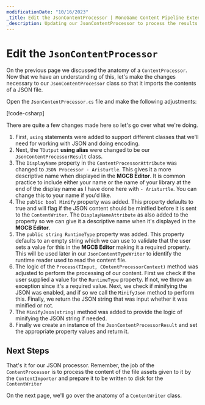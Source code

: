 ```yaml
---
modificationDate: "10/16/2023"
_title: Edit the JsonContentProcessor | MonoGame Content Pipeline Extension Tutorial Series
_description: Updating our JsonContentProcessor to process the results of the import.
---
```


# Edit the `JsonContentProcessor`
On the previous page we discussed the anatomy of a `ContentProcessor`.  Now that we have an understanding of this, let's make the changes necessary to our `JsonContentProcessor` class so that it imports the contents of a JSON file.

Open the `JsonContentProcessor.cs` file and make the following adjustments:

[!code-csharp[](JsonContentProcessor.cs?highlight=2-7,9,13,16-20,24-38,41-62)]

There are quite a few changes made here so let's go over what we're doing.
1. First, `using` statements were added to support different classes that we'll need for working with JSON and doing encoding.
2. Next, the `TOutput` **using alias** were changed to be our `JsonContentProcessorResult` class.
3. The `DisplayName` property in the `ContentProcessorAttribute` was changed to `JSON Processor - Aristurtle`.  This gives it a more descriptive name when displayed in the **MGCB Editor**.  It is common practice to include either your name or the name of your library at the end of the display name as I have done here with `- Aristurtle`.  You can change this to your name if you'd like.
4. The `public bool Minify` property was added.  This property defaults to true and will flag if the JSON content should be minified before it is sent to the `ContentWriter`.  The `DisplayNameAttribute` as also added to the property so we can give it a descriptive name when it's displayed in the **MGCB Editor**.
6. The `public string RuntimeType` property was added.  This property defaults to an empty string which we can use to validate that the user sets a value for this in the **MGCB Editor** making it a required property.  This will be used later in our `JsonContentTypeWriter` to identify the runtime reader used to read the content file.
5. The logic of the `Process(TInput, COntentProcessorContext)` method was adjusted to perform the processing of our content.  First we check if the user supplied a value for the `RuntimeType` property.  If not, we throw an exception since it's a required value.  Next, we check if minifying the JSON was enabled, and if so we call the `MinifyJson` method to perform this.  Finally, we return the JSON string that was input whether it was minified or not.
6. The `MinifyJson(string)` method was added to provide the logic of minifying the JSON string if needed.
7. Finally we create an instance of the `JsonContentProcessorResult` and set the appropriate property values and return it.

## Next Steps
That's it for our JSON processor.  Remember, the job of the `ContentProcessor` is to process the content of the file assets given to it by the `ContentImporter` and prepare it to be written to disk for the `ContentWriter`

On the next page, we'll go over the anatomy of a `ContentWriter` class.


